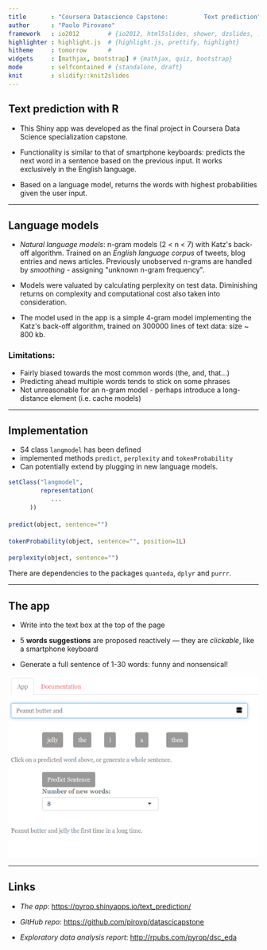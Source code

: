 ```yaml
---
title       : "Coursera Datascience Capstone:          Text prediction"
author      : "Paolo Pirovano"
framework   : io2012        # {io2012, html5slides, shower, dzslides, ...}
highlighter : highlight.js  # {highlight.js, prettify, highlight}
hitheme     : tomorrow      # 
widgets     : [mathjax, bootstrap] # {mathjax, quiz, bootstrap}
mode        : selfcontained # {standalone, draft}
knit        : slidify::knit2slides
---
```




## Text prediction with R

* This Shiny app was developed as the final project in Coursera Data Science specialization capstone. 

* Functionality is similar to that of smartphone keyboards: predicts the next word in a sentence based on the previous input. It works exclusively in the English language. 

* Based on a language model, returns the words with highest probabilities given the user input.

---

## Language models

* *Natural language models*: n-gram models (2 < n < 7) with Katz's back-off algorithm. Trained on an *English language corpus* of tweets, blog entries and news articles. Previously unobserved n-grams are handled by *smoothing* - assigning "unknown n-gram frequency".

* Models were valuated by calculating perplexity on test data. Diminishing returns on complexity and computational cost also taken into consideration.

* The model used in the app is a simple 4-gram model implementing the Katz's back-off algorithm, trained on 300000 lines of text data: size ~ 800 kb.

### Limitations: 
* Fairly biased towards the most common words (the, and, that...)
* Predicting ahead multiple words tends to stick on some phrases
* Not unreasonable for an n-gram model - perhaps introduce a long-distance element (i.e. cache models)

---

## Implementation

* S4 class `langmodel` has been defined
* implemented methods `predict`, `perplexity` and `tokenProbability`
* Can potentially extend by plugging in new language models.


```r
setClass("langmodel",
         representation(
            ...
      ))

predict(object, sentence="")

tokenProbability(object, sentence="", position=1L)

perplexity(object, sentence="")
```


There are dependencies to the packages `quanteda`, `dplyr` and `purrr`.

---

## The app

* Write into the text box at the top of the page

* 5 **words suggestions** are proposed reactively — they are *clickable*, like a smartphone keyboard

* Generate a full sentence of 1-30 words: funny and nonsensical!

<center>
<img src=assets/img/app.png>
</center>

---

## Links

* _The app_: https://pyrop.shinyapps.io/text_prediction/

* _GitHub repo_: https://github.com/pirovp/datascicapstone

* _Exploratory data analysis report_: http://rpubs.com/pyrop/dsc_eda
